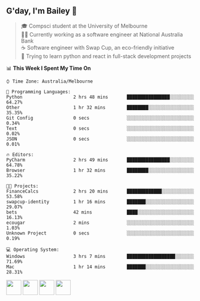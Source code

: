 ## G'day, I'm Bailey 👋

> 🎓 Compsci student at the University of Melbourne <br>
> 👨‍💻 Currently working as a software engineer at National Australia Bank <br>
> ☕️ Software engineer with Swap Cup, an eco-friendly initiative <br>
> 🌱 Trying to learn python and react in full-stack development projects

<!--START_SECTION:waka-->
📊 **This Week I Spent My Time On** 

```text
⌚︎ Time Zone: Australia/Melbourne

💬 Programming Languages: 
Python                   2 hrs 48 mins       ████████████████░░░░░░░░░   64.27% 
Other                    1 hr 32 mins        ████████░░░░░░░░░░░░░░░░░   35.35% 
Git Config               0 secs              ░░░░░░░░░░░░░░░░░░░░░░░░░   0.34% 
Text                     0 secs              ░░░░░░░░░░░░░░░░░░░░░░░░░   0.02% 
JSON                     0 secs              ░░░░░░░░░░░░░░░░░░░░░░░░░   0.01%

🔥 Editors: 
PyCharm                  2 hrs 49 mins       ████████████████░░░░░░░░░   64.78% 
Browser                  1 hr 32 mins        ████████░░░░░░░░░░░░░░░░░   35.22%

🐱‍💻 Projects: 
FinanceCalcs             2 hrs 20 mins       █████████████░░░░░░░░░░░░   53.58% 
swapcup-identity         1 hr 16 mins        ███████░░░░░░░░░░░░░░░░░░   29.07% 
bets                     42 mins             ████░░░░░░░░░░░░░░░░░░░░░   16.13% 
ecougar                  2 mins              ░░░░░░░░░░░░░░░░░░░░░░░░░   1.03% 
Unknown Project          0 secs              ░░░░░░░░░░░░░░░░░░░░░░░░░   0.19%

💻 Operating System: 
Windows                  3 hrs 7 mins        ██████████████████░░░░░░░   71.69% 
Mac                      1 hr 14 mins        ███████░░░░░░░░░░░░░░░░░░   28.31%

```


<!--END_SECTION:waka-->

[<img height="40px" src="https://img.icons8.com/ios-filled/2x/linkedin.png">](https://linkedin.com/in/baileybutler1)
[<img height="40px" src="https://img.icons8.com/ios-filled/2x/github.png">](https://github.com/baely)
[<img height="40px" src="https://img.icons8.com/ios-filled/2x/salesforce.png">](https://trailblazer.me/id/baileybutler)
[<img height="40px" src="https://img.icons8.com/ios-filled/2x/instagram.png">](https://instagram.com/bae1y)

